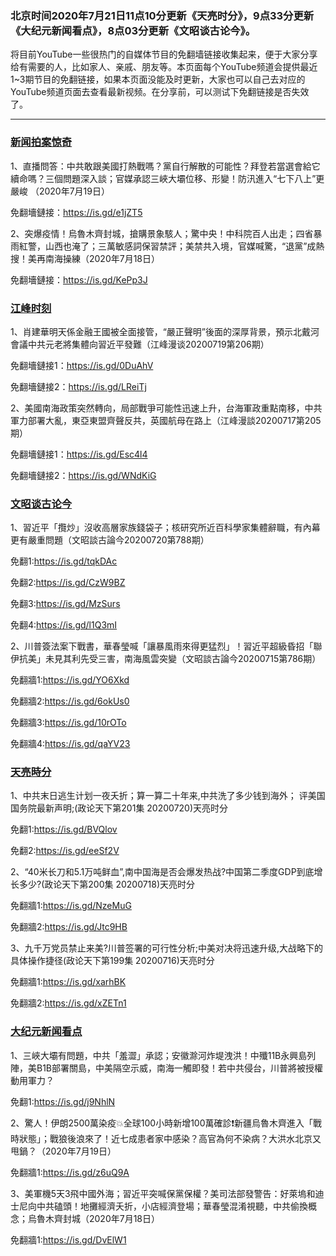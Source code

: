 ### 北京时间2020年7月21日11点10分更新《天亮时分》，9点33分更新《大纪元新闻看点》，8点03分更新《文昭谈古论今》。

将目前YouTube一些很热门的自媒体节目的免翻墙链接收集起来，便于大家分享给有需要的人，比如家人、亲戚、朋友等。本页面每个YouTube频道会提供最近1~3期节目的免翻链接，如果本页面没能及时更新，大家也可以自己去对应的YouTube频道页面去查看最新视频。在分享前，可以测试下免翻链接是否失效了。

***

### [新闻拍案惊奇](https://www.youtube.com/c/%E5%A4%A7%E5%AE%87%E6%8B%8D%E6%A1%88%E9%A9%9A%E5%A5%87DayuShow/videos)

1、直播問答：中共敢跟美國打熱戰嗎？黨自行解散的可能性？拜登若當選會給它續命嗎？三個問題深入談；官媒承認三峽大壩位移、形變！防汛進入“七下八上”更嚴峻 （2020年7月19日）

免翻墻鏈接：https://is.gd/e1jZT5

2、突爆疫情！烏魯木齊封城，搶購景象駭人；驚中央！中科院百人出走；四省暴雨紅警，山西也淹了；三萬敏感詞保習禁評；美禁共入境，官媒喊驚，“退黨”成熱搜！美再南海操練（2020年7月18日）

免翻墻鏈接：https://is.gd/KePp3J  

### [江峰时刻](https://www.youtube.com/c/%E6%B1%9F%E5%B3%B0%E6%97%B6%E5%88%BB/videos)

1、肖建華明天係金融王國被全面接管，“嚴正聲明”後面的深厚背景，預示北戴河會議中共元老將集體向習近平發難（江峰漫谈20200719第206期）

免翻墻鏈接1：https://is.gd/0DuAhV   

免翻墻鏈接2：https://is.gd/LReiTj

2、美國南海政策突然轉向，局部戰爭可能性迅速上升，台海軍政重點南移，中共軍力部署大亂，東亞東盟齊聲反共，英國航母在路上（江峰漫談20200717第205期）

免翻墻鏈接1：https://is.gd/Esc4l4   

免翻墻鏈接2：https://is.gd/WNdKiG


### [文昭谈古论今](https://www.youtube.com/channel/UCtAIPjABiQD3qjlEl1T5VpA/videos)

1、習近平「攬炒」沒收高層家族錢袋子；核研究所近百科學家集體辭職，有內幕更有嚴重問題（文昭談古論今20200720第788期）

免翻1:https://is.gd/tqkDAc  

免翻2:https://is.gd/CzW9BZ   

免翻3:https://is.gd/MzSurs   

免翻4:https://is.gd/l1Q3mI

2、川普簽法案下戰書，華春瑩喊「讓暴風雨來得更猛烈」！習近平超級昏招「聯伊抗美」未見其利先受三害，南海風雲突變（文昭談古論今20200715第786期）

免翻牆1:https://is.gd/YO6Xkd   

免翻牆2:https://is.gd/6okUs0   

免翻牆3:https://is.gd/10rOTo   

免翻牆4:https://is.gd/qaYV23

### [天亮時分](https://www.youtube.com/channel/UCjvjNeHndz4PGs9JXhzdHqw/videos)

1、中共末日逃生计划一夜夭折；算一算二十年来,中共洗了多少钱到海外； 评美国国务院最新声明;(政论天下第201集 20200720)天亮时分

免翻1:https://is.gd/BVQlov

免翻2:https://is.gd/eeSf2V

2、“40米长刀和5.1万吨鲜血”,南中国海是否会爆发热战?中国第二季度GDP到底增长多少?(政论天下第200集 20200718)天亮时分 

免翻牆1:https://is.gd/NzeMuG   

免翻牆2:https://is.gd/Jtc9HB

3、九千万党员禁止来美?川普签署的可行性分析;中美对决将迅速升级,大战略下的具体操作捷径(政论天下第199集 20200716)天亮时分

免翻牆1:https://is.gd/xarhBK  

免翻牆2:https://is.gd/xZETn1

### [大纪元新闻看点](https://www.youtube.com/c/%E5%A4%A7%E7%B4%80%E5%85%83-%E6%96%B0%E8%81%9E%E7%9C%8B%E9%BB%9E/videos)

1、三峽大壩有問題，中共「羞澀」承認；安徽滁河炸堤洩洪！中殲11B永興島列陣，美B1B部署關島，中美隔空示威，南海一觸即發！若中共侵台，川普將被授權動用軍力？

免翻1:https://is.gd/j9NhlN

2、驚人！伊朗2500萬染疫💥全球100小時新增100萬確診❗️新疆烏魯木齊進入「戰時狀態」；戰狼後浪來了！近七成患者家中感染？高官為何不染病？大洪水北京又甩鍋？（2020年7月19日）

免翻牆1:https://is.gd/z6uQ9A

3、美軍機5天3飛中國外海；習近平突喊保黨保權？美司法部發警告：好萊塢和迪士尼向中共磕頭！地攤經濟夭折，小店經濟登場；華春瑩混淆視聽，中共偷換概念；烏魯木齊封城（2020年7月18日）

免翻牆1:https://is.gd/DvElW1